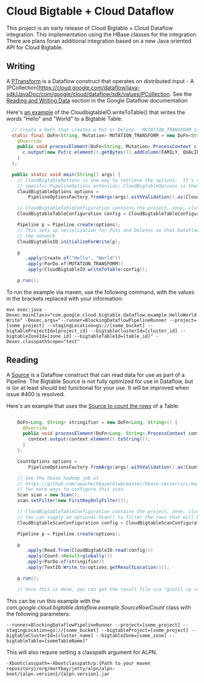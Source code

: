 # Cloud Bigtable + Cloud Dataflow

This project is an early release of Cloud Bigtable + Cloud Dataflow integration. This implementation
using the HBase classes for the integration.  There are plans foran additional integration based on
a new Java oriented API for Cloud Bigtable.

## Writing
A [PTransform](https://cloud.google.com/dataflow/java-sdk/JavaDoc/com/google/cloud/dataflow/sdk/transforms/PTransform)
is a Dataflow construct that operates on distributed input - A [PCollection]https://cloud.google.com/dataflow/java-sdk/JavaDoc/com/google/cloud/dataflow/sdk/values/PCollection.  See the [Reading and Writing Data](https://cloud.google.com/dataflow/model/reading-and-writing-data) section in the Google Dataflow documentation

Here's [an example](https://github.com/GoogleCloudPlatform/cloud-bigtable-client/blob/master/bigtable-hbase-dataflow/src/main/java/com/google/cloud/bigtable/dataflow/example/HelloWorldWrite.java) of the CloudbigtableIO.writeToTable() that writes the words "Hello" and "World" to a Bigtable Table:

```java
  // Create a DoFn that creates a Put or Delete.  MUTATION_TRANSFORM is a simplistic example.
  static final DoFn<String, Mutation> MUTATION_TRANSFORM = new DoFn<String, Mutation>() {
    @Override
    public void processElement(DoFn<String, Mutation>.ProcessContext c) throws Exception {
      c.output(new Put(c.element().getBytes()).addColumn(FAMILY, QUALIFIER, VALUE));
    }
  };

  public static void main(String[] args) {
    // CloudBigtableOptions is one way to retrieve the options.  It's not required to use this
    // specific PipelineOptions extension; CloudBigtableOptions is there as a convenience.
    CloudBigtableOptions options =
        PipelineOptionsFactory.fromArgs(args).withValidation().as(CloudBigtableOptions.class);

    // CloudBigtableTableConfiguration contains the project, zone, cluster and table to connect to
    CloudBigtableTableConfiguration config = CloudBigtableTableConfiguration.fromCBTOptions(options);

    Pipeline p = Pipeline.create(options);
    // This sets up serialization for Puts and Deletes so that Dataflow can potentially move them through
    // the network
    CloudBigtableIO.initializeForWrite(p);

    p
       .apply(Create.of("Hello", "World"))
       .apply(ParDo.of(MUTATION_TRANSFORM))
       .apply(CloudBigtableIO.writeToTable(config));

    p.run();
```

To run the example via maven, use the following command, with the values in the brackets replaced with your information:

`mvn exec:java -Dexec.mainClass="com.google.cloud.bigtable.dataflow.example.HelloWorldWrite" -Dexec.args="--runner=BlockingDataflowPipelineRunner --project=[some_project] --stagingLocation=gs://[some_bucket] --bigtableProjectId=[project_id] --bigtableClusterId=[cluster_id] --bigtableZoneId=[zone_id] --bigtableTableId=[table_id]" -Dexec.classpathScope="test"`

## Reading

A [Source](https://cloud.google.com/dataflow/java-sdk/JavaDoc/com/google/cloud/dataflow/sdk/io/Source) is a Dataflow construct that can read data for use as part of a Pipeline.  The Bigtable Source is not fully optimized for use in Dataflow, but is (or at least should be) functional for your use.  It will be improved when issue #400 is resolved.

Here's an example that uses the [Source to count the rows](https://github.com/GoogleCloudPlatform/cloud-bigtable-cdf/blob/master/bigtable-dataflow-example/src/main/java/com/google/cloud/dataflow/sdk/io/bigtable/example/SourceRowCount.java) of a Table:

```java

    DoFn<Long, String> stringifier = new DoFn<Long, String>() {
      @Override
      public void processElement(DoFn<Long, String>.ProcessContext context) throws Exception {
        context.output(context.element().toString());
      }
    };

    CountOptions options =
        PipelineOptionsFactory.fromArgs(args).withValidation().as(CountOptions.class);

    // See the hbase hadoop job at
    // https://github.com/apache/hbase/blob/master/hbase-server/src/main/java/org/apache/hadoop/hbase/mapreduce/RowCounter.java#L151
    // for more ways to configure this scan.
    Scan scan = new Scan();
    scan.setFilter(new FirstKeyOnlyFilter());

    // CloudBigtableTableConfiguration contains the project, zone, cluster and table to connect to.
    // You can supply an optional Scan() to filter the rows that will be read.
    CloudBigtableScanConfiguration config = CloudBigtableScanConfiguration.fromCBTOptions(options);

    Pipeline p = Pipeline.create(options);

    p
       .apply(Read.from(CloudBigtableIO.read(config)))
       .apply(Count.<Result>globally())
       .apply(ParDo.of(stringifier))
       .apply(TextIO.Write.to(options.getResultLocation()));

    p.run();

    // Once this is done, you can get the result file via "gsutil cp <resultLocation>-00000-of-00001"
```

This can be run this example with the *com.google.cloud.bigtable.dataflow.example.SourceRowCount*
class with the following parameters:

`--runner=BlockingDataflowPipelineRunner --project=[some_project] --stagingLocation=gs://[some_bucket] --bigtableProject=[some_project] --bigtableClusterId=[cluster_name] --bigtableZone=[some_zone] --bigtableTable=[someTableName]"`

This will also require setting a classpath argument for ALPN.

`-Xbootclasspath=-Xbootclasspath/p:{Path to your maven repository}/org/mortbay/jetty/alpn/alpn-boot/{alpn.version}/{alpn.version}.jar`


